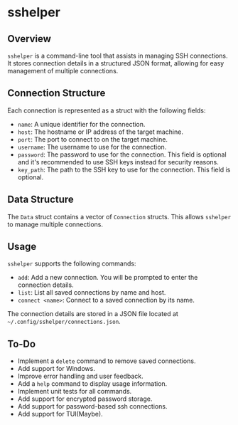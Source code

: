 # sshelper
## Overview

`sshelper` is a command-line tool that assists in managing SSH connections. It stores connection details in a structured JSON format, allowing for easy management of multiple connections.

## Connection Structure

Each connection is represented as a struct with the following fields:

- `name`: A unique identifier for the connection.
- `host`: The hostname or IP address of the target machine.
- `port`: The port to connect to on the target machine.
- `username`: The username to use for the connection.
- `password`: The password to use for the connection. This field is optional and it's recommended to use SSH keys instead for security reasons.
- `key_path`: The path to the SSH key to use for the connection. This field is optional.

## Data Structure

The `Data` struct contains a vector of `Connection` structs. This allows `sshelper` to manage multiple connections.

## Usage

`sshelper` supports the following commands:

- `add`: Add a new connection. You will be prompted to enter the connection details.
- `list`: List all saved connections by name and host.
- `connect <name>`: Connect to a saved connection by its name.

The connection details are stored in a JSON file located at `~/.config/sshelper/connections.json`.

## To-Do

- Implement a `delete` command to remove saved connections.
- Add support for Windows.
- Improve error handling and user feedback.
- Add a `help` command to display usage information.
- Implement unit tests for all commands.
- Add support for encrypted password storage.
- Add support for password-based ssh connections.
- Add support for TUI(Maybe).



